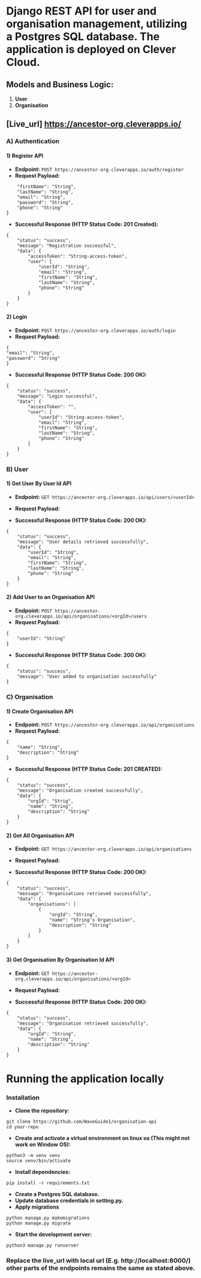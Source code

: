 # Django REST API for user and organisation management, utilizing a Postgres SQL database. The application is deployed on Clever Cloud.

## Models and Business Logic:

1. **User**
2. **Organisation**

## [Live_url] https://ancestor-org.cleverapps.io/

### A) Authentication

#### 1) Register API
- **Endpoint:** `POST https://ancestor-org.cleverapps.io/auth/register`
- **Request Payload:**
```{
    "firstName": "String",
    "lastName": "String",
    "email": "String",
    "password": "String",
    "phone": "String"
}
```
- **Successful Response (HTTP Status Code: 201 Created):**

```
{
    "status": "success",
    "message": "Registration successful",
    "data": {
        "accessToken": "String-access-token",
        "user": {
            "userId": "String",
            "email": "String",
            "firstName": "String",
            "lastName": "String",
            "phone": "String"
        }
    }
}
```
#### 2) Login
- **Endpoint:** `POST https://ancestor-org.cleverapps.io/auth/login`
- **Request Payload:**

```
{
"email": "String",
"password": "String"
}
```

- **Successful Response (HTTP Status Code: 200 OK):**

  
```
{
    "status": "success",
    "message": "Login successful",
    "data": {
        "accessToken": "",
        "user": {
            "userId": "String-access-token",
            "email": "String",
            "firstName": "String",
            "lastName": "String",
            "phone": "String"
        }
    }
}
```

### B) User

#### 1) Get User By User Id API
- **Endpoint:** `GET https://ancestor-org.cleverapps.io/api/users/<userId>`
- **Request Payload:**


- **Successful Response (HTTP Status Code: 200 OK):**

```
{
    "status": "success",
    "message": "User details retrieved successfully",
    "data": {
        "userId": "String",
        "email": "String",
        "firstName": "String",
        "lastName": "String",
        "phone": "String"
    }
}
```

#### 2) Add User to an Organisation API
- **Endpoint:** `POST https://ancestor-org.cleverapps.io/api/organisations/<orgId>/users`
- **Request Payload:**
```
{
    "userId": "String"
}
```

- **Successful Response (HTTP Status Code: 200 OK):**

```
{
    "status": "success",
    "message": "User added to organisation successfully"
}
```

### C) Organisation

#### 1) Create Organisation API
- **Endpoint:** `POST https://ancestor-org.cleverapps.io/api/organisations`
- **Request Payload:**
```
{
    "name": "String",
    "description": "String"
}
```
- **Successful Response (HTTP Status Code: 201 CREATED):**

```
{
    "status": "success",
    "message": "Organisation created successfully",
    "data": {
        "orgId": "Strig",
        "name": "String",
        "description": "String"
    }
}
```

#### 2) Get All Organisation API
- **Endpoint:** `GET https://ancestor-org.cleverapps.io/api/organisations`
- **Request Payload:**


- **Successful Response (HTTP Status Code: 200 OK):**

```
{
    "status": "success",
    "message": "Organisations retrieved successfully",
    "data": {
        "organisations": [
            {
                "orgId": "String",
                "name": "String's Organisation",
                "description": "String"
            }
        ]
    }
}
```

#### 3) Get Organisation By Organisation Id API
- **Endpoint:** `GET https://ancestor-org.cleverapps.io/api/organisations/<orgId>`
- **Request Payload:**


- **Successful Response (HTTP Status Code: 200 OK):**

```
{
    "status": "success",
    "message": "Organisation retrieved successfully",
    "data": {
        "orgId": "String",
        "name": "String",
        "description": "String"
    }
}
```
# Running the application locally

### Installation

- **Clone the repository:**
```commandline
git clone https://github.com/WaveGuide1/organisation-api
cd your-repo
```
- **Create and activate a virtual environment on linux os (This might not work on Window OS):**
```commandline
python3 -m venv venv
source venv/bin/activate
```
- **Install dependencies:**
```commandline
pip install -r requirements.txt
```

- **Create a Postgres SQL database.**
- **Update database credentials in setting.py.**
- **Apply migrations**
```commandline
python manage.py makemigrations
python manage.py migrate
```

- **Start the development server:**
```commandline
python3 manage.py runserver
```
### Replace the live_url with local url (E.g. http://localhost:8000/) other parts of the endpoints remains the same as stated above.
